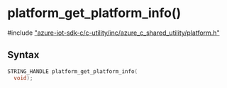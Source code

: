 # platform_get_platform_info()

\#include ["azure-iot-sdk-c/c-utility/inc/azure_c_shared_utility/platform.h"](../iot-c-ref-platform-h.md)  

## Syntax

```C
STRING_HANDLE platform_get_platform_info(
  void);

```


